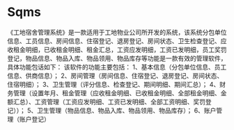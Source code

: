 # Sqms
 《工地宿舍管理系统》是一款适用于工地物业公司所开发的系统，该系统分包单位信息、工员信息、房间信息、住宿登记、退房登记、房间状态、卫生检查登记、应收租金明细，已收租金明细、租金汇总，工资应发明细，工资已发明细，员工奖罚登记，物品信息、物品入库、物品领用、物品库存等功能是一款有效的管理软件，具体功能包话如下： 该软件的功能主要包括： 1、基本信息（分包单位信息、员工信息、供商信息）； 2、房间管理（房间信息、住宿登记、退房登记、房间状态、住宿明细）； 3、卫生管理（评分信息、检查登记、期间明细、期间汇总）； 4、财务管理（设置年月、租金管理（应收租金明细、已收租金明细、全部租金明细、金额汇总）、工资管理（工资应发明细、工资已发明细、全部工资明细、奖罚登记））； 5、卫生管理（物品信息、物品入库、物品领用、物品库存）； 6、账户管理（账户登记） 
